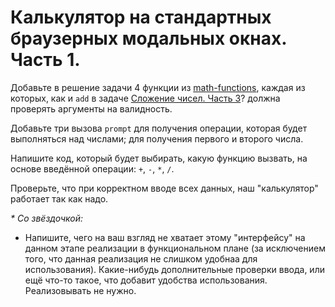 # Калькулятор на стандартных браузерных модальных окнах. Часть 1.

Добавьте в решение задачи 4 функции из 
[math-functions](https://github.com/YuraKostin/fed-lw-mo/tree/master/homework/js/math-functions),
каждая из которых, как и `add` в задаче 
[Сложение чисел. Часть 3](https://github.com/YuraKostin/fed-lw-mo/tree/master/homework/js/prompt-sum/prompt-sum-3)?
должна проверять аргументы на валидность.

Добавьте три вызова `prompt` для получения операции, которая будет
выполняться над числами; для получения первого и второго числа.

Напишите код, который будет выбирать, какую функцию вызвать, на основе
введённой операции: `+`, `-`, `*`, `/`.

Проверьте, что при корректном вводе всех данных, наш "калькулятор"
работает так как надо.

_* Со звёздочкой:_

* Напишите, чего на ваш взгляд не хватает этому "интерфейсу" на данном
этапе реализации в функциональном плане (за исключением того, 
что данная реализация не слишком удобнаа для использования). 
Какие-нибудь дополнительные проверки ввода, или ещё что-то такое, 
что добавит удобства использования. Реализовывать не нужно.